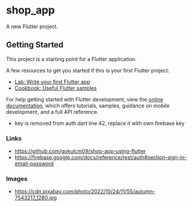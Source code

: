# shop_app

A new Flutter project.

## Getting Started

This project is a starting point for a Flutter application.

A few resources to get you started if this is your first Flutter project:

- [Lab: Write your first Flutter app](https://docs.flutter.dev/get-started/codelab)
- [Cookbook: Useful Flutter samples](https://docs.flutter.dev/cookbook)

For help getting started with Flutter development, view the
[online documentation](https://docs.flutter.dev/), which offers tutorials,
samples, guidance on mobile development, and a full API reference.

-   key is removed from auth.dart line 42, replace it with own firebase key

### Links
-   https://github.com/gokulcm09/shop-app-using-flutter
-   https://firebase.google.com/docs/reference/rest/auth#section-sign-in-email-password


### Images
-   https://cdn.pixabay.com/photo/2022/10/24/11/55/autumn-7543217_1280.jpg

